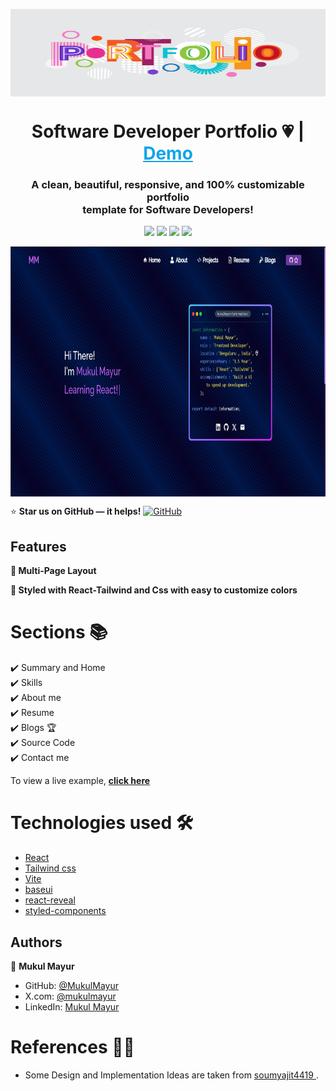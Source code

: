 <p align="center"> 
    <img src="Images/Portfolio.png" align="center" height="140" width=100%></img>
</p>
<h1 align="center"> Software Developer Portfolio 💗 | <a href="https://mukulmayur.github.io/Portfolio/" style="color: #0ea5e9;">Demo</a></h1> 
<h3 align="center"> A clean, beautiful, responsive, and 100% customizable portfolio <br /> template for Software Developers! </h3>

<p align="center">
<a href="https://www.npmjs.com/package/npm"><img src=" https://img.shields.io/badge/npm-10.8.3-green"></a>
<a href="https://tailwindcss.com/docs/guides/vite"><img src=" https://img.shields.io/badge/Tailwind_Css-3.4.10-blue"></a>
<a href="https://vitejs.dev/"><img src=" https://img.shields.io/badge/Vite-5.4.1-yellow"></a>
<a href="https://github.com/prettier/prettier"><img src=" https://img.shields.io/badge/code_style-prettier-red"></a>
</p>

<p align="center"> 
    <img align="center" alt="" height="400px" width="100%" src="./Images/Doc.jpg"/>
</p>

⭐ **Star us on GitHub — it helps!** [![GitHub](https://img.shields.io/badge/-GitHub-181716?style=flat-square&logo=github)](https://github.com/MukulMayur/Portfolio)

## Features

**📖 Multi-Page Layout**

**🎨 Styled with React-Tailwind and Css with easy to customize colors**

# Sections 📚

✔️ Summary and Home\
✔️ Skills \
✔️ About me\
✔️ Resume\
✔️ Blogs 🏆\
✔️ Source Code\
✔️ Contact me

To view a live example, **[click here](https://mukulmayur.github.io/Portfolio/)**

# Technologies used 🛠️

- [React](https://reactjs.org/)
- [Tailwind css](https://tailwindcss.com/docs/guides/vite)
- [Vite](https://tailwindcss.com/docs/guides/vite)
- [baseui](https://github.com/uber/baseweb)
- [react-reveal](https://www.react-reveal.com/)
- [styled-components](https://styled-components.com/)

## Authors

👤 **Mukul Mayur**

- GitHub: [@MukulMayur](https://github.com/MukulMayur)
- X.com: [@mukulmayur](https://x.com/mayur_muku91178)
- LinkedIn: [Mukul Mayur](https://in.linkedin.com/in/mukul-mayur-98497821b)

# References 👏🏻

- Some Design and Implementation Ideas are taken from [soumyajit4419
  ](https://github.com/soumyajit4419/Portfolio).

